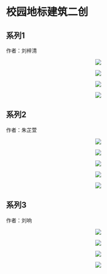 # 校园地标建筑二创

## 系列1

作者：刘梓清

<p align='center'>
<img src='../images/2024/地标1-刘梓清.jpg'>
</p>

<p align='center'>
<img src='../images/2024/地标3-刘梓清.jpg'>
</p>

<p align='center'>
<img src='../images/2024/地标2-刘梓清.jpg'>
</p>

<p align='center'>
<img src='../images/2024/地标4-刘梓清.jpg'>
</p>

## 系列2

作者：朱芷萱

<p align='center'>
<img src='../images/2024/地标1-朱芷萱.jpg'>
</p>

<p align='center'>
<img src='../images/2024/地标2-朱芷萱.jpg'>
</p>

<p align='center'>
<img src='../images/2024/地标5-朱芷萱.jpg'>
</p>

<p align='center'>
<img src='../images/2024/地标4-朱芷萱.png'>
</p>

<p align='center'>
<img src='../images/2024/地标3-朱芷萱.png'>
</p>

## 系列3

作者：刘响

<p align='center'>
<img src='../images/2024/地标1-刘响.jpg'>
</p>

<p align='center'>
<img src='../images/2024/地标2-刘响.jpg'>
</p>

<p align='center'>
<img src='../images/2024/地标3-刘响.jpg'>
</p>

<p align='center'>
<img src='../images/2024/地标4-刘响.jpg'>
</p>
